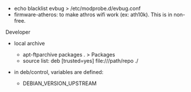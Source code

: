 
* echo blacklist evbug > /etc/modprobe.d/evbug.conf
* firmware-atheros: to make athros wifi work (ex: ath10k). This is in non-free.


Developer
* local archive
  * apt-ftparchive packages . > Packages
  * source list: deb [trusted=yes] file:///path/repo ./

* in deb/control, variables are defined:
  * DEBIAN_VERSION_UPSTREAM